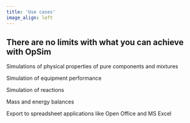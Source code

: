```yaml
---
title: 'Use cases'
image_align: left
---
```


## There are no limits with what you can achieve with OpSim

Simulations of physical properties of pure components and mixtures

Simulation of equipment performance

Simulation of reactions

Mass and energy balances

Export to spreadsheet applications like Open Office and MS Excel